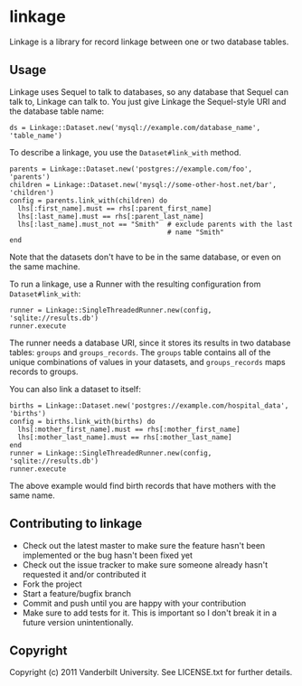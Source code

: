 # linkage

Linkage is a library for record linkage between one or two database tables.

## Usage

Linkage uses Sequel to talk to databases, so any database that Sequel can
talk to, Linkage can talk to. You just give Linkage the Sequel-style URI
and the database table name:

    ds = Linkage::Dataset.new('mysql://example.com/database_name', 'table_name')

To describe a linkage, you use the `Dataset#link_with` method.

    parents = Linkage::Dataset.new('postgres://example.com/foo', 'parents')
    children = Linkage::Dataset.new('mysql://some-other-host.net/bar', 'children')
    config = parents.link_with(children) do
      lhs[:first_name].must == rhs[:parent_first_name]
      lhs[:last_name].must == rhs[:parent_last_name]
      lhs[:last_name].must_not == "Smith"  # exclude parents with the last
                                           # name "Smith"
    end

Note that the datasets don't have to be in the same database, or even on
the same machine.

To run a linkage, use a Runner with the resulting configuration from
`Dataset#link_with`:

    runner = Linkage::SingleThreadedRunner.new(config, 'sqlite://results.db')
    runner.execute

The runner needs a database URI, since it stores its results in two
database tables: `groups` and `groups_records`. The `groups` table contains
all of the unique combinations of values in your datasets, and
`groups_records` maps records to groups.

You can also link a dataset to itself:

    births = Linkage::Dataset.new('postgres://example.com/hospital_data', 'births')
    config = births.link_with(births) do
      lhs[:mother_first_name].must == rhs[:mother_first_name]
      lhs[:mother_last_name].must == rhs[:mother_last_name]
    end
    runner = Linkage::SingleThreadedRunner.new(config, 'sqlite://results.db')
    runner.execute

The above example would find birth records that have mothers with the same
name.

## Contributing to linkage

* Check out the latest master to make sure the feature hasn't been implemented or the bug hasn't been fixed yet
* Check out the issue tracker to make sure someone already hasn't requested it and/or contributed it
* Fork the project
* Start a feature/bugfix branch
* Commit and push until you are happy with your contribution
* Make sure to add tests for it. This is important so I don't break it in a future version unintentionally.

## Copyright

Copyright (c) 2011 Vanderbilt University. See LICENSE.txt for
further details.

